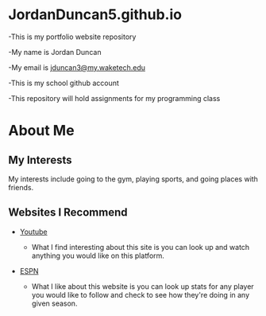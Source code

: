 # JordanDuncan5.github.io

-This is my portfolio website repository

-My name is Jordan Duncan 

-My email is jduncan3@my.waketech.edu

-This is my school github account

-This repository will hold assignments for my programming class

# About Me

## My Interests
 My interests include going to the gym, playing sports, and going places with friends.

## Websites I Recommend
 
 * [Youtube](https://www.youtube.com)
   * What I find interesting about this site is you can look up and watch anything you would like on this platform.

* [ESPN](https://espn.com)
  * What I like about this website is you can look up stats for any player you would like to follow and check to see how they're doing in any given season.